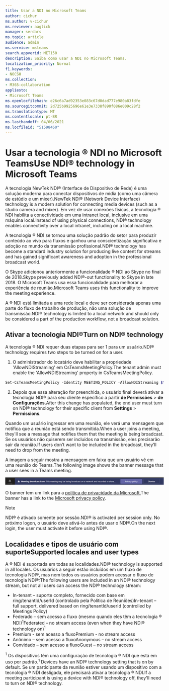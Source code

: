 ```yaml
---
title: Usar a NDI no Microsoft Teams
author: cichur
ms.author: v-cichur
ms.reviewer: aaglick
manager: serdars
ms.topic: article
audience: admin
ms.service: msteams
search.appverid: MET150
description: Saiba como usar a NDI no Microsoft Teams.
localization_priority: Normal
f1.keywords:
- NOCSH
ms.collection:
- M365-collaboration
appliesto:
- Microsoft Teams
ms.openlocfilehash: e26c6a7ad92353e083c67d0dad777e980a83fdfe
ms.sourcegitcommit: 2d725b9925696e61e3e7338f890f086e009c28f2
ms.translationtype: MT
ms.contentlocale: pt-BR
ms.lasthandoff: 04/06/2021
ms.locfileid: "51598460"
---
```

# <a name="use-ndi-technology-in-microsoft-teams"></a><span data-ttu-id="13010-103">Usar a tecnologia ® NDI no Microsoft Teams</span><span class="sxs-lookup"><span data-stu-id="13010-103">Use NDI® technology in Microsoft Teams</span></span>

 <span data-ttu-id="13010-104">A tecnologia NewTek NDI® (Interface de Dispositivo de Rede) é uma solução moderna para conectar dispositivos de mídia (como uma câmera de estúdio e um mixer).</span><span class="sxs-lookup"><span data-stu-id="13010-104">NewTek NDI® (Network Device Interface) technology is a modern solution for connecting media devices (such as a studio camera and mixer).</span></span> <span data-ttu-id="13010-105">Em vez de usar conexões físicas, a tecnologia ® NDI habilita a conectividade em uma intranet local, inclusive em uma máquina local.</span><span class="sxs-lookup"><span data-stu-id="13010-105">Instead of using physical connections, NDI® technology enables connectivity over a local intranet, including on a local machine.</span></span>

<span data-ttu-id="13010-106">A tecnologia ® NDI se tornou uma solução padrão do setor para produzir conteúdo ao vivo para fluxos e ganhou uma conscientização significativa e adoção no mundo da transmissão profissional.</span><span class="sxs-lookup"><span data-stu-id="13010-106">NDI® technology has become a standard industry solution for producing live content for streams and has gained significant awareness and adoption in the professional broadcast world.</span></span>

<span data-ttu-id="13010-107">O Skype adicionou anteriormente a funcionalidade ® NDI ao Skype no final de 2018.</span><span class="sxs-lookup"><span data-stu-id="13010-107">Skype previously added NDI®-out functionality to Skype in late 2018.</span></span> <span data-ttu-id="13010-108">O Microsoft Teams usa essa funcionalidade para melhorar a experiência de reunião.</span><span class="sxs-lookup"><span data-stu-id="13010-108">Microsoft Teams uses this functionality to improve the meeting experience.</span></span>

<span data-ttu-id="13010-109">A ® NDI está limitada a uma rede local e deve ser considerada apenas uma parte do fluxo de trabalho de produção, não uma solução de transmissão.</span><span class="sxs-lookup"><span data-stu-id="13010-109">NDI® technology is limited to a local network and should only be considered a part of the production workflow, not a broadcast solution.</span></span>

## <a name="turn-on-ndi-technology"></a><span data-ttu-id="13010-110">Ativar a tecnologia NDI®</span><span class="sxs-lookup"><span data-stu-id="13010-110">Turn on NDI® technology</span></span>

<span data-ttu-id="13010-111">A tecnologia ® NDI requer duas etapas para ser 1 para um usuário.</span><span class="sxs-lookup"><span data-stu-id="13010-111">NDI® technology requires two steps to be turned on for a user.</span></span>

1. <span data-ttu-id="13010-112">O administrador do locatário deve habilitar a propriedade 'AllowNDIStreaming' em CsTeamsMeetingPolicy.</span><span class="sxs-lookup"><span data-stu-id="13010-112">The tenant admin must enable the 'AllowNDIStreaming' property in CsTeamsMeetingPolicy.</span></span>

```PowerShell
Set-CsTeamsMeetingPolicy -Identity MEETING_POLICY -AllowNDIStreaming $true
```

2. <span data-ttu-id="13010-113">Depois que essa alteração for preenchida, o usuário final deverá ativar a tecnologia NDI® para seu cliente específico a partir **de Permissões**  >  **de Configurações.**</span><span class="sxs-lookup"><span data-stu-id="13010-113">After this change has populated, the end user must turn on NDI® technology for their specific client from **Settings** > **Permissions**.</span></span>

<span data-ttu-id="13010-114">Quando um usuário ingressar em uma reunião, ele verá uma mensagem que notifica que a reunião está sendo transmitida.</span><span class="sxs-lookup"><span data-stu-id="13010-114">When a user joins a meeting, they'll see a message that notifies them that the meeting is being broadcast.</span></span> <span data-ttu-id="13010-115">Se os usuários não quiserem ser incluídos na transmissão, eles precisarão sair da reunião.</span><span class="sxs-lookup"><span data-stu-id="13010-115">If users don’t want to be included in the broadcast, they’ll need to drop from the meeting.</span></span>

<span data-ttu-id="13010-116">A imagem a seguir mostra a mensagem em faixa que um usuário vê em uma reunião do Teams.</span><span class="sxs-lookup"><span data-stu-id="13010-116">The following image shows the banner message that a user sees in a Teams meeting.</span></span>

![ele NDI® faixa de tecnologia que é exibida em uma reunião do Teams.](media/NDI-disclosure.png)

<span data-ttu-id="13010-118">O banner tem um link para a [política de privacidade da Microsoft.](https://aka.ms/teamsprivacy)</span><span class="sxs-lookup"><span data-stu-id="13010-118">The banner has a link to the [Microsoft privacy policy](https://aka.ms/teamsprivacy).</span></span>

> [!NOTE]
> <span data-ttu-id="13010-119">NDI® é ativado somente por sessão.</span><span class="sxs-lookup"><span data-stu-id="13010-119">NDI® is activated per session only.</span></span> <span data-ttu-id="13010-120">No próximo logon, o usuário deve ativá-lo antes de usar o NDI®.</span><span class="sxs-lookup"><span data-stu-id="13010-120">On the next login, the user must activate it before using NDI®.</span></span>

## <a name="supported-locales-and-user-types"></a><span data-ttu-id="13010-121">Localidades e tipos de usuário com suporte</span><span class="sxs-lookup"><span data-stu-id="13010-121">Supported locales and user types</span></span>

<span data-ttu-id="13010-122">A ® NDI é suportada em todas as localidades.</span><span class="sxs-lookup"><span data-stu-id="13010-122">NDI® technology is supported in all locales.</span></span> <span data-ttu-id="13010-123">Os usuários a seguir estão incluídos em um fluxo de tecnologia NDI®, mas nem todos os usuários podem acessar o fluxo de tecnologia NDI®:</span><span class="sxs-lookup"><span data-stu-id="13010-123">The following users are included in an NDI® technology stream, but not all users can access the NDI® technology stream:</span></span>

- <span data-ttu-id="13010-124">In-tenant – suporte completo, fornecido com base em ring/tenantId/userId (controlado pela Política de Reuniões)</span><span class="sxs-lookup"><span data-stu-id="13010-124">In-tenant – full support, delivered based on ring/tenantId/userId (controlled by Meetings Policy)</span></span>
- <span data-ttu-id="13010-125">Federado – sem acesso a fluxo (mesmo quando eles têm a tecnologia ® NDI)<sup>1</sup></span><span class="sxs-lookup"><span data-stu-id="13010-125">Federated – no stream access (even when they have NDI® technology on)<sup>1</sup></span></span>
- <span data-ttu-id="13010-126">Premium - sem acesso a fluxo</span><span class="sxs-lookup"><span data-stu-id="13010-126">Premium - no stream access</span></span>
- <span data-ttu-id="13010-127">Anônimo – sem acesso a fluxo</span><span class="sxs-lookup"><span data-stu-id="13010-127">Anonymous – no stream access</span></span>
- <span data-ttu-id="13010-128">Convidado – sem acesso a fluxo</span><span class="sxs-lookup"><span data-stu-id="13010-128">Guest – no stream access</span></span>  

<span data-ttu-id="13010-129"><sup>1</sup> Os dispositivos têm uma configuração de tecnologia ® NDI que está em uso por padrão.</span><span class="sxs-lookup"><span data-stu-id="13010-129"><sup>1</sup> Devices have an NDI® technology setting that is on by default.</span></span> <span data-ttu-id="13010-130">Se um participante da reunião estiver usando um dispositivo com a tecnologia ® NDI desligada, ele precisará ativar a tecnologia ® NDI.</span><span class="sxs-lookup"><span data-stu-id="13010-130">If a meeting participant is using a device with NDI® technology off, they'll need to turn on NDI® technology.</span></span>
